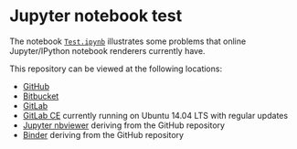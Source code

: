 # Jupyter notebook test

The notebook [`Test.ipynb`](Test.ipynb) illustrates some problems that online Jupyter/IPython notebook renderers currently have.

This repository can be viewed at the following locations:

* [GitHub](https://github.com/jaanos/jupyter-test/)
* [Bitbucket](https://bitbucket.org/jaanos/jupyter-test/)
* [GitLab](https://gitlab.com/jaanos/jupyter-test/)
* [GitLab CE](https://git.lkrv.fri.uni-lj.si/janos/jupyter-test/) currently running on Ubuntu 14.04 LTS with regular updates
* [Jupyter nbviewer](http://nbviewer.jupyter.org/github/jaanos/jupyter-test/tree/master/) deriving from the GitHub repository
* [Binder](http://mybinder.org/repo/jaanos/jupyter-test) deriving from the GitHub repository
